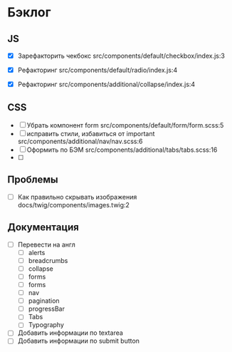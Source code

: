 # Бэклог
## JS
- [x] Зарефакторить чекбокс src/components/default/checkbox/index.js:3
- [x] Рефакторинг src/components/default/radio/index.js:4
- [x] Рефакторинг src/components/additional/collapse/index.js:4


## CSS
- [ ] Убрать компонент form src/components/default/form/form.scss:5
- [ ] исправить стили, избавиться от important src/components/additional/nav/nav.scss:6
- [ ] Оформить по БЭМ src/components/additional/tabs/tabs.scss:16
- [ ] 


## Проблемы
- [ ] Как правильно скрывать изображения docs/twig/components/images.twig:2


## Документация
- [ ] Перевести на англ 
    - [ ] alerts
    - [ ] breadcrumbs
    - [ ] collapse
    - [ ] forms
    - [ ] forms
    - [ ] nav
    - [ ] pagination
    - [ ] progressBar
    - [ ] Tabs
    - [ ] Typography
- [ ] Добавить информации по textarea
- [ ] Добавить информации по submit button 
